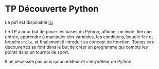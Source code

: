 # TP Découverte Python

Le pdf est disponible
[ici](https://github.com/prologin/gcc-resources/blob/gh-pages/01_decouverte.pdf)

Le TP a pour but de poser les bases du Python, afficher un texte, lire une
entrée, apprendre à manipuler des variables, les conditions, boucle `for` et
bouche `while`, et finalement il introduit au concept de fonction.  Toutes ces
découvertes se font dans le but de créer un programme qui compte les points
dans un tournoi de sport.

Il ne nécessite pas plus qu'un éditeur et interpréteur de Python.
